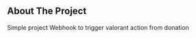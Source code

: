 <!-- ABOUT THE PROJECT -->
## About The Project
Simple project Webhook to trigger valorant action from donation